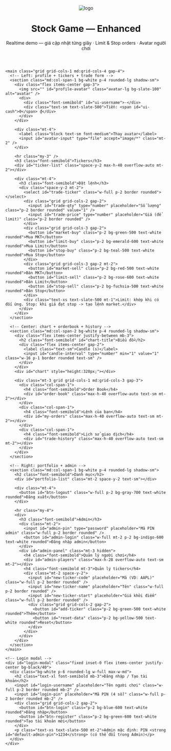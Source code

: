 <!doctype html>
<html lang="vi">
<head>
  <meta charset="utf-8" />
  <meta name="viewport" content="width=device-width, initial-scale=1" />
  <title>Stock Game — Enhanced</title>
  <script src="https://cdn.tailwindcss.com"></script>
  <script src="https://unpkg.com/lightweight-charts@3.8.0/dist/lightweight-charts.standalone.production.js"></script>
  <style>
    html,body,#app{height:100%}
    .avatar-sm{width:36px;height:36px;border-radius:9999px;object-fit:cover}
    .avatar-lg{width:64px;height:64px;border-radius:9999px;object-fit:cover}
  </style>
</head>
<body class="bg-gradient-to-b from-slate-50 to-slate-100 text-slate-800" id="app">
  <div class="max-w-6xl mx-auto p-4">
    <header class="flex items-center justify-between mb-4">
      <div class="flex items-center gap-3">
        <div class="p-2 bg-white rounded-full shadow"><img src="" id="header-logo" alt="logo" class="w-10 h-10 rounded-full" /></div>
        <div>
          <h1 class="text-xl font-bold">Stock Game — Enhanced</h1>
          <div class="text-xs text-slate-500">Realtime demo — giá cập nhật từng giây · Limit & Stop orders · Avatar người chơi</div>
        </div>
      </div>
      <div id="top-controls" class="flex items-center gap-3"></div>
    </header>

    <main class="grid grid-cols-1 md:grid-cols-4 gap-4">
      <!-- Left: profile + tickers + trade form -->
      <section class="md:col-span-1 bg-white p-4 rounded-lg shadow-sm">
        <div class="flex items-center gap-3">
          <img src="" id="profile-avatar" class="avatar-lg bg-slate-100" alt="avatar" />
          <div>
            <div class="font-semibold" id="ui-username">-</div>
            <div class="text-sm text-slate-500">Tiền: <span id="ui-cash">0</span> ₫</div>
          </div>
        </div>

        <div class="mt-4">
          <label class="block text-sm font-medium">Thay avatar</label>
          <input id="avatar-input" type="file" accept="image/*" class="mt-2" />
        </div>

        <hr class="my-3" />
        <h3 class="font-semibold">Tickers</h3>
        <div id="ticker-list" class="space-y-2 max-h-40 overflow-auto mt-2"></div>

        <div class="mt-4">
          <h3 class="font-semibold">Đặt lệnh</h3>
          <div class="space-y-2 mt-2">
            <select id="trade-ticker" class="w-full p-2 border rounded"></select>
            <div class="grid grid-cols-2 gap-2">
              <input id="trade-qty" type="number" placeholder="Số lượng" class="p-2 border rounded" value="1" />
              <input id="trade-price" type="number" placeholder="Giá (để limit)" class="p-2 border rounded" />
            </div>
            <div class="grid grid-cols-3 gap-2">
              <button id="market-buy" class="p-2 bg-green-500 text-white rounded">Mua MKT</button>
              <button id="limit-buy" class="p-2 bg-emerald-600 text-white rounded">Mua Limit</button>
              <button id="stop-buy" class="p-2 bg-teal-500 text-white rounded">Mua Stop</button>
            </div>
            <div class="grid grid-cols-3 gap-2 mt-2">
              <button id="market-sell" class="p-2 bg-red-500 text-white rounded">Bán MKT</button>
              <button id="limit-sell" class="p-2 bg-rose-600 text-white rounded">Bán Limit</button>
              <button id="stop-sell" class="p-2 bg-fuchsia-500 text-white rounded">Bán Stop</button>
            </div>
            <div class="text-xs text-slate-500 mt-1">Limit: khớp khi có đối ứng. Stop: khi giá đạt stop -> tạo lệnh market.</div>
          </div>
        </div>
      </section>

      <!-- Center: chart + orderbook + history -->
      <section class="md:col-span-2 bg-white p-4 rounded-lg shadow-sm">
        <div class="flex items-center justify-between mb-3">
          <h2 class="font-semibold" id="chart-title">Biểu đồ</h2>
          <div class="flex items-center gap-2">
            <label class="text-sm">Candle (s)</label>
            <input id="candle-interval" type="number" min="1" value="1" class="w-16 p-1 border rounded text-sm" />
          </div>
        </div>
        <div id="chart" style="height:320px;"></div>

        <div class="mt-3 grid grid-cols-1 md:grid-cols-3 gap-3">
          <div class="col-span-1">
            <h4 class="font-semibold">Order Book</h4>
            <div id="order-book" class="max-h-40 overflow-auto text-sm mt-2"></div>
          </div>
          <div class="col-span-1">
            <h4 class="font-semibold">Lệnh của bạn</h4>
            <div id="my-orders" class="max-h-40 overflow-auto text-sm mt-2"></div>
          </div>
          <div class="col-span-1">
            <h4 class="font-semibold">Lịch sử giao dịch</h4>
            <div id="trade-history" class="max-h-40 overflow-auto text-sm mt-2"></div>
          </div>
        </div>
      </section>

      <!-- Right: portfolio + admin -->
      <section class="md:col-span-1 bg-white p-4 rounded-lg shadow-sm">
        <h2 class="font-semibold">Danh mục</h2>
        <div id="portfolio-list" class="mt-2 space-y-2 text-sm"></div>

        <div class="mt-4">
          <button id="btn-logout" class="w-full p-2 bg-gray-700 text-white rounded">Đăng xuất</button>
        </div>

        <hr class="my-4">
        <div>
          <h3 class="font-semibold">Admin</h3>
          <div class="mt-2">
            <input id="admin-pin" type="password" placeholder="Mã PIN admin" class="w-full p-2 border rounded" />
            <button id="admin-login" class="w-full mt-2 p-2 bg-indigo-600 text-white rounded">Đăng nhập admin</button>
          </div>
          <div id="admin-panel" class="mt-3 hidden">
            <h4 class="font-semibold">Quản lý người chơi</h4>
            <div id="admin-players" class="max-h-28 overflow-auto text-sm mt-2"></div>
            <h4 class="font-semibold mt-3">Quản lý tickers</h4>
            <div class="mt-2 space-y-2">
              <input id="new-ticker-code" placeholder="Mã (VD: AAPL)" class="w-full p-2 border rounded" />
              <input id="new-ticker-name" placeholder="Tên" class="w-full p-2 border rounded" />
              <input id="new-ticker-start" placeholder="Giá khởi điểm" class="w-full p-2 border rounded" />
              <div class="grid grid-cols-2 gap-2">
                <button id="add-ticker" class="p-2 bg-green-500 text-white rounded">Thêm</button>
                <button id="reset-data" class="p-2 bg-yellow-500 text-white rounded">Reset</button>
              </div>
            </div>
          </div>
        </div>
      </section>
    </main>

    <!-- Login modal -->
    <div id="login-modal" class="fixed inset-0 flex items-center justify-center bg-black/40">
      <div class="bg-white p-6 rounded-lg w-full max-w-md">
        <h2 class="text-xl font-semibold mb-3">Đăng nhập / Tạo tài khoản</h2>
        <input id="login-username" placeholder="Tên người chơi" class="w-full p-2 border rounded mb-2" />
        <input id="login-pin" placeholder="Mã PIN (4 số)" class="w-full p-2 border rounded mb-2" />
        <div class="grid grid-cols-2 gap-2">
          <button id="btn-login" class="p-2 bg-blue-600 text-white rounded">Đăng nhập</button>
          <button id="btn-register" class="p-2 bg-green-600 text-white rounded">Tạo tài khoản mới</button>
        </div>
        <p class="text-xs text-slate-500 mt-2">Admin mặc định: PIN <strong id="default-admin-pin">1234</strong> (có thể đổi trong Admin)</p>
      </div>
    </div>

  </div>

  <script>
  /* Enhanced Stock Game - single-file
     - Avatar upload (stored per-user as dataURL in localStorage)
     - Limit & Stop orders + simple orderbook matching
     - UI improvements
  */

  const fmt = n => Number(n).toLocaleString('vi-VN');
  const now = () => new Date().toISOString();
  const DEFAULT_ADMIN_PIN = '1234';
  const DEFAULT_CASH = 100000000;

  const sampleTickers = {
    AAPL: { code:'AAPL', name:'Apple', price:170, vol:0.6 },
    GOOGL:{ code:'GOOGL', name:'Alphabet', price:135, vol:0.8 },
    TSLA:{ code:'TSLA', name:'Tesla', price:250, vol:1.4 }
  };

  function loadState(){
    const s = JSON.parse(localStorage.getItem('sg_state')||'{}');
    if(!s.tickers) s.tickers = sampleTickers;
    if(!s.users) s.users = {};
    if(!s.adminPin) s.adminPin = DEFAULT_ADMIN_PIN;
    if(!s.orders) s.orders = {}; // per-ticker orderbook { bids:[], asks:[] }
    if(!s.stopOrders) s.stopOrders = []; // global stop orders
    if(!s.settings) s.settings = { candleIntervalSec:1 };
    return s;
  }
  function saveState(s){ localStorage.setItem('sg_state', JSON.stringify(s)); }
  let state = loadState();

  // engine: price + candles
  const engine = { series:{}, init(){ for(const [k,v] of Object.entries(state.tickers)){ this.series[k]=this.series[k]||{price:v.price,candles:[]}; this.series[k].price=v.price; } }, step(){ const candleSec = Math.max(1, Number(document.getElementById('candle-interval').value||1)); const bucket = Math.floor(Date.now()/1000 / candleSec) * candleSec; for(const [code,meta] of Object.entries(state.tickers)){ const s = this.series[code]||{price:meta.price,candles:[]}; const vol = meta.vol||1; const changePct = (Math.random()*2-1)*vol/100; const newPrice = Math.max(0.01, s.price * (1+changePct)); if(!s.candles.length || s.candles[s.candles.length-1].time !== bucket){ s.candles.push({ time:bucket, open:s.price, high:newPrice, low:newPrice, close:newPrice }); } else { const c = s.candles[s.candles.length-1]; c.high = Math.max(c.high,newPrice); c.low = Math.min(c.low,newPrice); c.close = newPrice; } s.price = newPrice; this.series[code]=s; } } };
  engine.init();

  // Orderbook structures: orders stored with id, user, side, qty, price (for limit), type ('limit'|'market'), remaining
  function ensureOrderbook(code){ state.orders[code] = state.orders[code] || { bids:[], asks:[] }; }

  // matching: simple price-time priority
  function matchOrder(code){ ensureOrderbook(code); const book = state.orders[code]; // match bids vs asks
    let trades = [];
    // Try to match best bid >= best ask
    while(book.bids.length && book.asks.length){
      const bestBid = book.bids[0];
      const bestAsk = book.asks[0];
      if(bestBid.price < bestAsk.price) break; // no match
      const qty = Math.min(bestBid.remaining, bestAsk.remaining);
      const price = (bestBid.timestamp <= bestAsk.timestamp) ? bestAsk.price : bestBid.price; // price rule: earlier order's price or mid -> choose ask.price to simplify
      // execute
      bestBid.remaining -= qty; bestAsk.remaining -= qty;
      trades.push({ time: now(), code, qty, price, buyUser: bestBid.user, sellUser: bestAsk.user });
      // credit/debit users
      const buyer = state.users[bestBid.user]; const seller = state.users[bestAsk.user];
      buyer.positions = buyer.positions||{}; seller.positions = seller.positions||{};
      buyer.cash -= price*qty; buyer.positions[code] = (buyer.positions[code]||0) + qty;
      seller.cash += price*qty; seller.positions[code] = (seller.positions[code]||0) - qty;
      // remove filled orders
      if(bestBid.remaining <= 0) book.bids.shift();
      if(bestAsk.remaining <= 0) book.asks.shift();
    }
    if(trades.length){ state.lastTrades = state.lastTrades||[]; state.lastTrades.unshift(...trades); if(state.lastTrades.length>200) state.lastTrades.length = 200; saveState(state); }
  }

  // place limit order
  function placeLimitOrder(user,code,side,qty,price){ ensureOrderbook(code); const id = 'o'+Date.now()+'-'+Math.random().toString(36).slice(2,7); const order = { id, user, side, qty, price, remaining:qty, timestamp:Date.now(), type:'limit' }; const book = state.orders[code]; if(side==='buy'){ book.bids.push(order); book.bids.sort((a,b)=>b.price - a.price || a.timestamp - b.timestamp); } else { book.asks.push(order); book.asks.sort((a,b)=>a.price - b.price || a.timestamp - b.timestamp); } saveState(state); matchOrder(code); }

  // place market order -> match immediately against book
  function placeMarketOrder(user,code,side,qty){ ensureOrderbook(code); const book = state.orders[code]; let remaining = qty; const trades = []; if(side==='buy'){ while(remaining>0 && book.asks.length){ const a = book.asks[0]; const q = Math.min(remaining, a.remaining); const price = a.price; remaining -= q; a.remaining -= q; trades.push({ time:now(), code, qty:q, price, buyUser:user, sellUser:a.user }); const buyer = state.users[user]; const seller = state.users[a.user]; buyer.positions = buyer.positions||{}; seller.positions = seller.positions||{}; buyer.cash -= price*q; buyer.positions[code] = (buyer.positions[code]||0)+q; seller.cash += price*q; seller.positions[code] = (seller.positions[code]||0)-q; if(a.remaining<=0) book.asks.shift(); } } else { while(remaining>0 && book.bids.length){ const b = book.bids[0]; const q = Math.min(remaining, b.remaining); const price = b.price; remaining -= q; b.remaining -= q; trades.push({ time:now(), code, qty:q, price, buyUser:b.user, sellUser:user }); const buyer = state.users[b.user]; const seller = state.users[user]; buyer.positions = buyer.positions||{}; seller.positions = seller.positions||{}; buyer.cash -= price*q; buyer.positions[code] = (buyer.positions[code]||0)+q; seller.cash += price*q; seller.positions[code] = (seller.positions[code]||0)-q; if(b.remaining<=0) book.bids.shift(); } }
    if(trades.length){ state.lastTrades = state.lastTrades||[]; state.lastTrades.unshift(...trades); if(state.lastTrades.length>200) state.lastTrades.length = 200; saveState(state); }
  }

  // stop orders: when triggered, convert to market order
  function placeStopOrder(user,code,side,qty,stopPrice){ state.stopOrders = state.stopOrders||[]; state.stopOrders.push({ id:'s'+Date.now(), user, code, side, qty, stopPrice, created:Date.now() }); saveState(state); }
  function evaluateStopOrders(){ const triggered = []; for(const s of (state.stopOrders||[])){ const cur = engine.series[s.code] ? engine.series[s.code].price : state.tickers[s.code].price; if(s.side==='buy' && cur >= s.stopPrice){ triggered.push(s); } if(s.side==='sell' && cur <= s.stopPrice){ triggered.push(s); } }
    for(const t of triggered){ // convert to market order
      placeMarketOrder(t.user, t.code, t.side, t.qty);
      state.stopOrders = state.stopOrders.filter(x=>x.id!==t.id);
    }
    if(triggered.length) saveState(state);
  }

  // UI & session
  let currentUser = null;
  const el = { tickerList:document.getElementById('ticker-list'), tradeTicker:document.getElementById('trade-ticker'), tradeQty:document.getElementById('trade-qty'), tradePrice:document.getElementById('trade-price'), marketBuy:document.getElementById('market-buy'), limitBuy:document.getElementById('limit-buy'), stopBuy:document.getElementById('stop-buy'), marketSell:document.getElementById('market-sell'), limitSell:document.getElementById('limit-sell'), stopSell:document.getElementById('stop-sell'), uiUsername:document.getElementById('ui-username'), uiCash:document.getElementById('ui-cash'), portfolioList:document.getElementById('portfolio-list'), tradeHistory:document.getElementById('trade-history'), chartTitle:document.getElementById('chart-title'), candleInterval:document.getElementById('candle-interval'), loginModal:document.getElementById('login-modal'), loginUsername:document.getElementById('login-username'), loginPin:document.getElementById('login-pin'), btnLogin:document.getElementById('btn-login'), btnRegister:document.getElementById('btn-register'), adminPin:document.getElementById('admin-pin'), adminLogin:document.getElementById('admin-login'), adminPanel:document.getElementById('admin-panel'), adminPlayers:document.getElementById('admin-players'), newTickerCode:document.getElementById('new-ticker-code'), newTickerName:document.getElementById('new-ticker-name'), newTickerStart:document.getElementById('new-ticker-start'), addTicker:document.getElementById('add-ticker'), resetData:document.getElementById('reset-data'), defaultAdminPin:document.getElementById('default-admin-pin'), btnLogout:document.getElementById('btn-logout'), orderBook:document.getElementById('order-book'), myOrders:document.getElementById('my-orders'), profileAvatar:document.getElementById('profile-avatar'), avatarInput:document.getElementById('avatar-input') };
  el.defaultAdminPin.textContent = state.adminPin || DEFAULT_ADMIN_PIN;

  // Chart
  const chart = LightweightCharts.createChart(document.getElementById('chart'));
  const candleSeries = chart.addCandlestickSeries();
  let currentChartTicker = Object.keys(state.tickers)[0];
  function rebuildChartFor(code){ currentChartTicker = code; el.chartTitle.textContent = `Biểu đồ — ${code} ${state.tickers[code].name||''}`; const s = engine.series[code]; const data = (s && s.candles) ? s.candles.map(c=>({ time:c.time, open:c.open, high:c.high, low:c.low, close:c.close })) : []; candleSeries.setData(data); chart.timeScale().fitContent(); }

  // render tickers
  function renderTickers(){ el.tickerList.innerHTML=''; el.tradeTicker.innerHTML=''; Object.keys(state.tickers).sort().forEach(code=>{ const t = state.tickers[code]; const s = engine.series[code]||{price:t.price}; const price = s.price; const div = document.createElement('div'); div.className='flex items-center justify-between p-2 border rounded'; div.innerHTML = `<div><div class="font-semibold">${code} <span class="text-xs text-slate-500">${t.name||''}</span></div><div class="text-sm">Giá: <span class="price-${code}">${fmt(price.toFixed(2))}</span></div></div><div class="flex flex-col gap-1"><button data-code="${code}" class="open-chart p-1 bg-slate-100 rounded text-sm">Mở</button><button data-code="${code}" class="watch p-1 bg-slate-100 rounded text-sm">Chọn</button></div>`; el.tickerList.appendChild(div); const opt = document.createElement('option'); opt.value = code; opt.textContent = code; el.tradeTicker.appendChild(opt); }); }

  function ensureUserExists(username){ state.users = state.users || {}; if(!state.users[username]){ state.users[username] = { cash:DEFAULT_CASH, positions:{}, history:[], avatar:null }; saveState(state); } }
  function loginUser(username,pin){ ensureUserExists(username); currentUser = username; el.loginModal.style.display='none'; renderUI(); }
  function logout(){ currentUser=null; el.loginModal.style.display='flex'; renderUI(); }

  function placeBuyMarket(){ if(!currentUser) return alert('Đăng nhập trước'); const code = el.tradeTicker.value; const qty = Number(el.tradeQty.value||1); placeMarketOrder(currentUser,code,'buy',qty); renderUI(); }
  function placeSellMarket(){ if(!currentUser) return alert('Đăng nhập trước'); const code = el.tradeTicker.value; const qty = Number(el.tradeQty.value||1); placeMarketOrder(currentUser,code,'sell',qty); renderUI(); }
  function placeBuyLimit(){ if(!currentUser) return alert('Đăng nhập trước'); const code = el.tradeTicker.value; const qty = Number(el.tradeQty.value||1); const price = Number(el.tradePrice.value); if(!price) return alert('Nhập giá limit'); placeLimitOrder(currentUser,code,'buy',qty,price); renderUI(); }
  function placeSellLimit(){ if(!currentUser) return alert('Đăng nhập trước'); const code = el.tradeTicker.value; const qty = Number(el.tradeQty.value||1); const price = Number(el.tradePrice.value); if(!price) return alert('Nhập giá limit'); placeLimitOrder(currentUser,code,'sell',qty,price); renderUI(); }
  function placeBuyStop(){ if(!currentUser) return alert('Đăng nhập trước'); const code = el.tradeTicker.value; const qty = Number(el.tradeQty.value||1); const stop = Number(el.tradePrice.value); if(!stop) return alert('Nhập giá stop'); placeStopOrder(currentUser,code,'buy',qty,stop); alert('Stop buy đặt thành công'); }
  function placeSellStop(){ if(!currentUser) return alert('Đăng nhập trước'); const code = el.tradeTicker.value; const qty = Number(el.tradeQty.value||1); const stop = Number(el.tradePrice.value); if(!stop) return alert('Nhập giá stop'); placeStopOrder(currentUser,code,'sell',qty,stop); alert('Stop sell đặt thành công'); }

  // Admin
  function adminLogin(pin){ if(pin === state.adminPin){ el.adminPanel.classList.remove('hidden'); renderAdminPlayers(); } else alert('PIN admin sai'); }
  function addTicker(code,name,start){ code=(code||'').toUpperCase().trim(); if(!code) return alert('Mã trống'); state.tickers[code]={ code,name,price:Number(start)||1, vol:1 }; engine.series[code]={ price:Number(start)||1, candles:[] }; saveState(state); renderTickers(); }
  function resetData(){ if(!confirm('Reset toàn bộ dữ liệu?')) return; state = { tickers:sampleTickers, users:{}, adminPin:DEFAULT_ADMIN_PIN, orders:{}, stopOrders:[], settings:{ candleIntervalSec:1 } }; saveState(state); engine.init(); location.reload(); }
  function renderAdminPlayers(){ el.adminPlayers.innerHTML=''; for(const [u,ud] of Object.entries(state.users)){ const div = document.createElement('div'); div.className='p-2 border rounded mb-1 flex items-center justify-between'; div.innerHTML = `<div><div class="font-semibold">${u}</div><div class="text-xs">Tiền: ${fmt(ud.cash)} ₫</div></div><div class="flex gap-1"><button data-user="${u}" class="set-cash p-1 bg-slate-100 rounded text-sm">Set tiền</button><button data-user="${u}" class="del-user p-1 bg-red-100 rounded text-sm">Xóa</button></div>`; el.adminPlayers.appendChild(div); }
    el.adminPlayers.querySelectorAll('.del-user').forEach(btn=>btn.onclick=e=>{ const u=e.target.dataset.user; if(confirm('Xóa '+u+'?')){ delete state.users[u]; saveState(state); renderAdminPlayers(); } });
    el.adminPlayers.querySelectorAll('.set-cash').forEach(btn=>btn.onclick=e=>{ const u=e.target.dataset.user; const v=prompt('Nhập tiền mới cho '+u, String(state.users[u].cash)); if(v!==null){ state.users[u].cash=Number(v)||0; saveState(state); renderAdminPlayers(); } }); }

  // UI render
  function renderOrderBook(code){ ensureOrderbook(code); const book = state.orders[code] || { bids:[], asks:[] }; el.orderBook.innerHTML=''; const headerB = document.createElement('div'); headerB.className='text-xs text-slate-500'; headerB.textContent='Bids (buy)'; el.orderBook.appendChild(headerB); book.bids.slice(0,10).forEach(b=>{ const d=document.createElement('div'); d.className='text-sm'; d.textContent = `@${fmt(b.price)} x ${b.remaining} — ${b.user}`; el.orderBook.appendChild(d); }); const headerA = document.createElement('div'); headerA.className='text-xs text-slate-500 mt-2'; headerA.textContent='Asks (sell)'; el.orderBook.appendChild(headerA); book.asks.slice(0,10).forEach(a=>{ const d=document.createElement('div'); d.className='text-sm'; d.textContent = `@${fmt(a.price)} x ${a.remaining} — ${a.user}`; el.orderBook.appendChild(d); }); }

  function renderMyOrders(){ el.myOrders.innerHTML=''; if(!currentUser) return; for(const [code,book] of Object.entries(state.orders||{})){ book.bids.concat(book.asks).filter(o=>o.user===currentUser).forEach(o=>{ const d=document.createElement('div'); d.className='p-1 border-b text-sm'; d.innerHTML = `${o.side.toUpperCase()} ${code} @${fmt(o.price||0)} x ${o.remaining} <button data-id="${o.id}" class="ml-2 cancel-order text-xs bg-rose-100 rounded px-1">Hủy</button>`; el.myOrders.appendChild(d); }); } document.querySelectorAll('.cancel-order').forEach(b=>b.onclick=e=>{ const id = e.target.dataset.id; for(const code of Object.keys(state.orders||{})){ ['bids','asks'].forEach(side=>{ state.orders[code][side] = state.orders[code][side].filter(o=>o.id!==id); }); } saveState(state); renderMyOrders(); renderOrderBook(el.tradeTicker.value); }); }

  function renderTrades(){ el.tradeHistory.innerHTML=''; for(const t of (state.lastTrades||[]).slice(0,50)){ const d=document.createElement('div'); d.className='p-1 border-b text-sm'; d.textContent = `${t.time} ${t.buyUser} bought ${t.qty} ${t.code} from ${t.sellUser} @ ${fmt(t.price)}`; el.tradeHistory.appendChild(d); } }

  function renderPortfolio(){ el.portfolioList.innerHTML=''; if(!currentUser) return; const u = state.users[currentUser]; el.uiUsername.textContent = currentUser; el.uiCash.textContent = fmt(u.cash); el.profileAvatar.src = u.avatar || ''; for(const [code,qty] of Object.entries(u.positions||{})){ const p = engine.series[code] ? engine.series[code].price : state.tickers[code].price; const div = document.createElement('div'); div.className='p-2 border rounded'; div.innerHTML = `<div class="flex items-center justify-between"><div>${code} x ${qty}</div><div>${fmt((p*qty).toFixed(2))} ₫</div></div>`; el.portfolioList.appendChild(div); } }

  function renderUI(){ renderTickers(); renderPortfolio(); renderOrderBook(el.tradeTicker.value || Object.keys(state.tickers)[0]); renderMyOrders(); renderTrades(); for(const code of Object.keys(state.tickers)){ const span = document.querySelector('.price-'+code); if(span) span.textContent = fmt((engine.series[code].price).toFixed(2)); } }

  // Events
  el.btnLogin.onclick = ()=>{ const u=el.loginUsername.value.trim(); const p=el.loginPin.value.trim(); if(!u||!p) return alert('Nhập tên và pin'); ensureUserExists(u); loginUser(u,p); };
  el.btnRegister.onclick = ()=>{ const u=el.loginUsername.value.trim(); const p=el.loginPin.value.trim(); if(!u||!p) return alert('Nhập tên và pin'); ensureUserExists(u); loginUser(u,p); };
  el.marketBuy.onclick = placeBuyMarket; el.marketSell.onclick = placeSellMarket; el.limitBuy.onclick = placeBuyLimit; el.limitSell.onclick = placeSellLimit; el.stopBuy.onclick = placeBuyStop; el.stopSell.onclick = placeSellStop;
  el.adminLogin.onclick = ()=>adminLogin(el.adminPin.value.trim()); el.addTicker.onclick = ()=>{ addTicker(el.newTickerCode.value, el.newTickerName.value, Number(el.newTickerStart.value||1)); el.newTickerCode.value=''; el.newTickerName.value=''; el.newTickerStart.value=''; };
  el.resetData.onclick = resetData; el.btnLogout.onclick = logout;

  document.addEventListener('click', e=>{ if(e.target.matches('.open-chart')){ const code = e.target.dataset.code; rebuildChartFor(code); } if(e.target.matches('.watch')){ const code = e.target.dataset.code; el.tradeTicker.value = code; rebuildChartFor(code); renderOrderBook(code); } });

  el.avatarInput.onchange = e=>{ const f = e.target.files[0]; if(!f) return; const r = new FileReader(); r.onload = ()=>{ if(!currentUser) return alert('Đăng nhập trước'); state.users[currentUser].avatar = r.result; saveState(state); renderPortfolio(); }; r.readAsDataURL(f); };

  // Main loop
  function tick(){ engine.step(); evaluateStopOrders(); // after price change, check stop orders
    // update UI
    renderUI(); // update chart data
    const s = engine.series[currentChartTicker]; if(s && s.candles && s.candles.length){ candleSeries.setData(s.candles.map(c=>({ time:c.time, open:c.open, high:c.high, low:c.low, close:c.close }))); }
  }
  setInterval(tick, 1000);

  // Init
  if(!currentUser) el.loginModal.style.display='flex'; else el.loginModal.style.display='none'; renderTickers(); rebuildChartFor(currentChartTicker); renderUI();

  // top controls: export/import
  const exp = document.createElement('button'); exp.className='p-2 bg-slate-100 rounded text-sm'; exp.textContent='Export State'; exp.onclick = ()=>{ const a=document.createElement('a'); a.href='data:application/json,'+encodeURIComponent(localStorage.getItem('sg_state')); a.download='sg_state.json'; a.click(); };
  const imp = document.createElement('button'); imp.className='p-2 bg-slate-100 rounded text-sm'; imp.textContent='Import State'; imp.onclick = ()=>{ const file=document.createElement('input'); file.type='file'; file.accept='.json'; file.onchange = e=>{ const f=e.target.files[0]; const reader=new FileReader(); reader.onload=()=>{ localStorage.setItem('sg_state', reader.result); location.reload(); }; reader.readAsText(f); }; file.click(); };
  document.getElementById('top-controls').appendChild(exp); document.getElementById('top-controls').appendChild(imp);

  </script>
</body>
</html>
